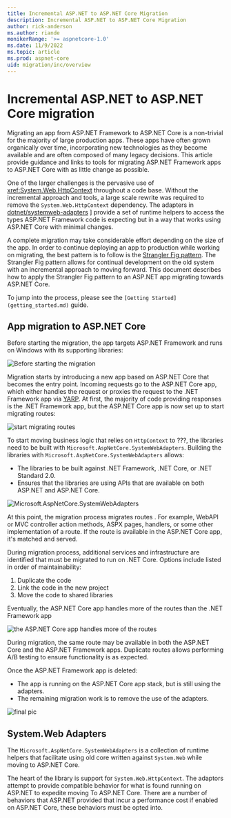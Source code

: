 ```yaml
---
title: Incremental ASP.NET to ASP.NET Core Migration
description: Incremental ASP.NET to ASP.NET Core Migration
author: rick-anderson
ms.author: riande
monikerRange: '>= aspnetcore-1.0'
ms.date: 11/9/2022
ms.topic: article
ms.prod: aspnet-core
uid: migration/inc/overview
---
```


# Incremental ASP.NET to ASP.NET Core migration

Migrating an app from ASP.NET Framework to ASP.NET Core is a non-trivial for the majority of large production apps. These apps have often grown organically over time, incorporating new technologies as they become available and are often composed of many legacy decisions. This article provide guidance and links to tools for migrating ASP.NET Framework apps to ASP.NET Core with as little change as possible.

One of the larger challenges is the pervasive use of <xref:System.Web.HttpContext> throughout a code base. Without the incremental approach and tools, a large scale rewrite was required to remove the `System.Web.HttpContext` dependency. The adapters in [dotnet/systemweb-adapters](https://github.com/dotnet/systemweb-adapters)
] provide a set of runtime helpers to access the types ASP.NET Framework code is expecting but in a way that works using ASP.NET Core with minimal changes.

A complete migration may take considerable effort depending on the size of the app. In order to continue deploying an app to production while working on migrating, the best pattern is to follow is the [Strangler Fig pattern](/azure/architecture/patterns/strangler-fig). The Strangler Fig pattern allows for continual development on the old system with an incremental approach to moving forward. This document describes how to apply the Strangler Fig pattern to an ASP.NET app migrating towards ASP.NET Core.

To jump into the process, please see the `[Getting Started](getting_started.md)` guide.

## App migration to ASP.NET Core

Before starting the migration, the app targets ASP.NET Framework and runs on Windows with its supporting libraries:

![Before starting the migration](~/migration/inc/overview/static/1.png)

Migration starts by introducing a new app based on ASP.NET Core that becomes the entry point. Incoming requests go to the ASP.NET Core app, which either handles the request or proxies the request to the .NET Framework app via [YARP](https://microsoft.github.io/reverse-proxy/). At first, the majority of code providing responses is the .NET Framework app, but the ASP.NET Core app is now set up to start migrating routes:

![start migrating routes](~/migration/inc/overview/static/nop.png)

To start moving business logic that relies on `HttpContext` to ???, the libraries need to be built with `Microsoft.AspNetCore.SystemWebAdapters`. Building the libraries with `Microsoft.AspNetCore.SystemWebAdapters` allows:

* The libraries to be built against .NET Framework, .NET Core, or .NET Standard 2.0.
* Ensures that the libraries are using APIs that are available on both ASP.NET and ASP.NET Core.

![Microsoft.AspNetCore.SystemWebAdapters](~/migration/inc/overview/static/sys_adapt.png)

<!-- Review: Why does this need to be serialized? Can't one team migrate WebAPI, another specific controllers, another, ASPX pages, etc -->
At this point, the migration process migrates routes <!--over one at a time-->. For example, WebAPI or MVC controller action methods, ASPX pages, handlers, or some other implementation of a route. If the route is available in the ASP.NET Core app, it's matched and served.

During migration process, additional services and infrastructure are identified that must be migrated to run on .NET Core. Options include listed in order of maintainability:

1. Duplicate the code
2. Link the code in the new project
3. Move the code to shared libraries

Eventually, the ASP.NET Core app handles more of the routes than the .NET Framework app

![the ASP.NET Core app handles more of the routes](~/migration/inc/overview/static/sys_adapt.png)

During migration, the same route may be available in both the ASP.NET Core and the ASP.NET Framework apps. Duplicate routes allows performing A/B testing to ensure functionality is as expected.

<!-- I think customers can figure this out
Once the .NET Framework Application is no longer needed, it may be removed: -->

Once the ASP.NET Framework app is deleted:

* The app is running on the ASP.NET Core app stack, but is still using the adapters.
* The remaining migration work is to remove the use of the adapters.

![final pic](~/migration/inc/overview/static/final.png)

## System.Web Adapters

The `Microsoft.AspNetCore.SystemWebAdapters` is a collection of runtime helpers that facilitate using old core <!-- Review: What's old core? --> written against `System.Web` while moving to ASP.NET Core.

The heart of the library is support for `System.Web.HttpContext`. The adaptors attempt to provide compatible behavior for what is found running on ASP.NET to expedite moving To ASP.NET Core. There are a number of behaviors that ASP.NET provided that incur a performance cost if enabled on ASP.NET Core, these behaviors must be opted into.
<!--
For examples of scenarios where this is useful, see [here](adapters.md).

For guidance around usage, please see [here](usage_guidance.md).
-->